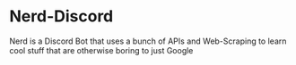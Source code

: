 # Nerd-Discord
Nerd is a Discord Bot that uses a bunch of APIs and Web-Scraping to learn cool stuff that are otherwise boring to just Google
